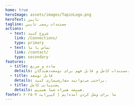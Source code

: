 ```yaml
---
home: true
heroImage: assets/images/TapinLogo.png
heroText: تاپین
tagline: مستندات رسمی تاپین
actions:
  - text: شروع کنید
    link: /Connections/
    type: primary
  - text: تماس با ما
    link: /contact/
    type: secondary
features:
  - title: ساده و سریع
    details: مستندات کامل و قابل فهم برای توسعه‌دهندگان.
  - title: قابل توسعه
    details: براحتی می‌توانید سفارشی‌سازی کنید.
  - title: پشتیبانی کامل
    details: همیشه همراه شما هستیم.
footer: ما برای وصل کردن آمده‌ایم | کپی‌رایت © ۲۰۲۵
---
```

<!--added an useless comment just to check something-->
